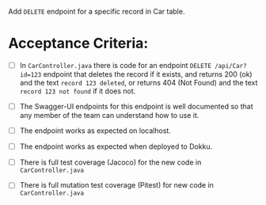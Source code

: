  Add `DELETE` endpoint for a specific record in Car table.

# Acceptance Criteria:

- [ ] In `CarController.java` there is code for an 
      endpoint `DELETE /api/Car?id=123` endpoint 
      that deletes the record if it exists, and returns 200 (ok) and 
      the text `record 123 deleted`, or returns 404 (Not Found) and
      the text `record 123 not found` if it does not.
- [ ] The Swagger-UI endpoints for this endpoint is well documented
      so that any member of the team can understand how to use it.
- [ ] The endpoint works as expected on localhost.
- [ ] The endpoint works as expected when deployed to Dokku.
- [ ] There is full test coverage (Jacoco) for the new code in 
      `CarController.java`
- [ ] There is full mutation test coverage (Pitest) for new code in
      `CarController.java`


